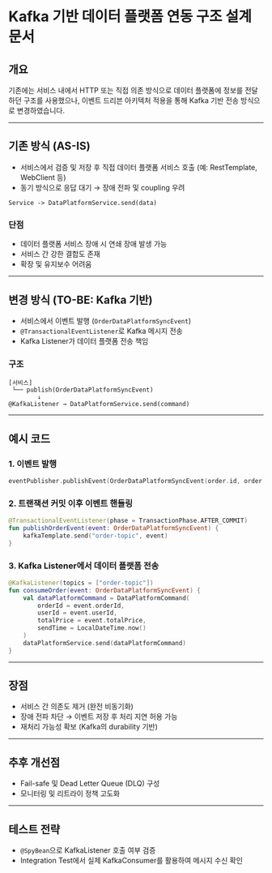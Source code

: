 # Kafka 기반 데이터 플랫폼 연동 구조 설계 문서

## 개요

기존에는 서비스 내에서 HTTP 또는 직접 의존 방식으로 데이터 플랫폼에 정보를 전달하던 구조를 사용했으나, 이벤트 드리븐 아키텍처 적용을 통해 Kafka 기반 전송 방식으로 변경하였습니다.

---

## 기존 방식 (AS-IS)

- 서비스에서 검증 및 저장 후 직접 데이터 플랫폼 서비스 호출 (예: RestTemplate, WebClient 등)
- 동기 방식으로 응답 대기 → 장애 전파 및 coupling 우려

```
Service -> DataPlatformService.send(data)
```

### 단점
- 데이터 플랫폼 서비스 장애 시 연쇄 장애 발생 가능
- 서비스 간 강한 결합도 존재
- 확장 및 유지보수 어려움

---

## 변경 방식 (TO-BE: Kafka 기반)

- 서비스에서 이벤트 발행 (`OrderDataPlatformSyncEvent`)
- `@TransactionalEventListener`로 Kafka 메시지 전송
- Kafka Listener가 데이터 플랫폼 전송 책임

### 구조

```
[서비스]
 └── publish(OrderDataPlatformSyncEvent)
        ↓
@KafkaListener → DataPlatformService.send(command)
```

---

## 예시 코드

### 1. 이벤트 발행

```kotlin
eventPublisher.publishEvent(OrderDataPlatformSyncEvent(order.id, order.userId, order.totalPrice))
```

### 2. 트랜잭션 커밋 이후 이벤트 핸들링

```kotlin
@TransactionalEventListener(phase = TransactionPhase.AFTER_COMMIT)
fun publishOrderEvent(event: OrderDataPlatformSyncEvent) {
    kafkaTemplate.send("order-topic", event)
}
```

### 3. Kafka Listener에서 데이터 플랫폼 전송

```kotlin
@KafkaListener(topics = ["order-topic"])
fun consumeOrder(event: OrderDataPlatformSyncEvent) {
    val dataPlatformCommand = DataPlatformCommand(
        orderId = event.orderId,
        userId = event.userId,
        totalPrice = event.totalPrice,
        sendTime = LocalDateTime.now()
    )
    dataPlatformService.send(dataPlatformCommand)
}
```

---

## 장점

- 서비스 간 의존도 제거 (완전 비동기화)
- 장애 전파 차단 → 이벤트 저장 후 처리 지연 허용 가능
- 재처리 가능성 확보 (Kafka의 durability 기반)

---

## 추후 개선점

- Fail-safe 및 Dead Letter Queue (DLQ) 구성
- 모니터링 및 리트라이 정책 고도화

---

## 테스트 전략

- `@SpyBean`으로 KafkaListener 호출 여부 검증
- Integration Test에서 실제 KafkaConsumer를 활용하여 메시지 수신 확인


